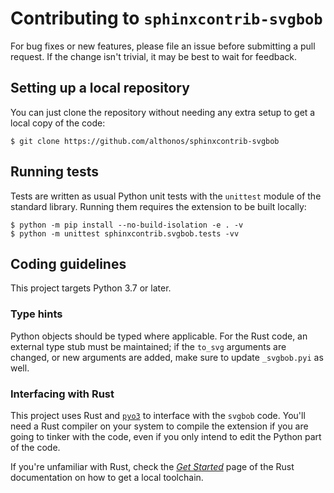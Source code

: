 # Contributing to `sphinxcontrib-svgbob`

For bug fixes or new features, please file an issue before submitting a
pull request. If the change isn't trivial, it may be best to wait for
feedback.

## Setting up a local repository

You can just clone the repository without needing any extra setup to get a
local copy of the code:

```console
$ git clone https://github.com/althonos/sphinxcontrib-svgbob
```

## Running tests

Tests are written as usual Python unit tests with the `unittest` module of
the standard library. Running them requires the extension to be built
locally:

```console
$ python -m pip install --no-build-isolation -e . -v
$ python -m unittest sphinxcontrib.svgbob.tests -vv
```

## Coding guidelines

This project targets Python 3.7 or later.

### Type hints

Python objects should be typed where applicable. For the Rust code,
an external type stub must be maintained; if the `to_svg` arguments
are changed, or new arguments are added, make sure to update `_svgbob.pyi`
as well.

### Interfacing with Rust

This project uses Rust and [`pyo3`](https://pyo3.rs) to interface with the
`svgbob` code. You'll need a Rust compiler on your system to compile the
extension if you are going to tinker with the code, even if you only intend
to edit the Python part of the code.

If you're unfamiliar with Rust, check the [*Get Started*](https://www.rust-lang.org/learn/get-started)
page of the Rust documentation on how to get a local toolchain.
